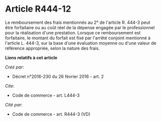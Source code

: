 # Article R444-12

Le remboursement des frais mentionnés au 2° de l'article R. 444-3 peut être forfaitaire ou au coût réel de la dépense engagée
par le professionnel pour la réalisation d'une prestation. Lorsque ce remboursement est forfaitaire, le montant du forfait
est fixé par l'arrêté conjoint mentionné à l'article L. 444-3, sur la base d'une évaluation moyenne ou d'une valeur de
référence appropriée, selon la nature des frais.

**Liens relatifs à cet article**

_Créé par_:

  - Décret n°2016-230 du 26 février 2016 - art. 2

_Cite_:

  - Code de commerce - art. L444-3

_Cité par_:

  - Code de commerce - art. R444-3 (VD)
